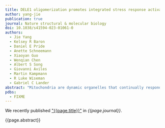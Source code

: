 ```yaml
---
title: DELE1 oligomerization promotes integrated stress response activation
author: yang-jie
publication: true
journal: Nature structural & molecular biology
doi: 10.1038/s41594-023-01061-0
authors:
  - Jie Yang
  - Kelsey R Baron
  - Daniel E Pride
  - Anette Schneemann
  - Xiaoyan Guo
  - Wenqian Chen
  - Albert S Song
  - Giovanni Aviles
  - Martin Kampmann
  - R Luke Wiseman
  - Gabriel C Lander  
abstract: "Mitochondria are dynamic organelles that continually respond to cellular stress. Recent studies have demonstrated that mitochondrial stress is relayed from mitochondria to the cytosol by the release of a proteolytic fragment of DELE1 that binds to the eIF2α kinase HRI to initiate integrated stress response (ISR) signaling. We report the cryo-electron microscopy structure of the C-terminal cleavage product of human DELE1, which assembles into a high-order oligomer. The oligomer consists of eight DELE1 monomers that assemble with D4 symmetry via two sets of hydrophobic inter-subunit interactions. We identified the key residues involved in DELE1 oligomerization, and confirmed their role in stabilizing the octamer in vitro and in cells using mutagenesis. We further show that assembly-impaired DELE1 mutants are compromised in their ability to induce HRI-dependent ISR activation in cell culture models. Together, our findings provide molecular insights into the activity of DELE1 and how it signals to promote ISR activity following mitochondrial insult."
pdbs:
  - FIXME
---
```


We recently published ["{{page.title}}"](https://doi.org/{{page.doi}}) in *{{page.journal}}*.

{{page.abstract}}
